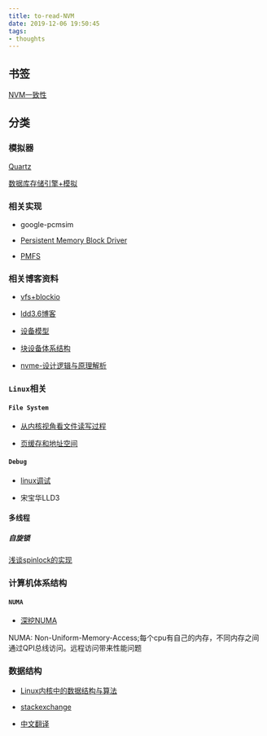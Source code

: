 ```yaml
---
title: to-read-NVM
date: 2019-12-06 19:50:45
tags: 
- thoughts
---
```


## 书签

[NVM一致性](https://blog.csdn.net/Meditator_hkx/article/details/53106881)
<!--more-->
## 分类

### 模拟器

[Quartz](http://pfzuo.github.io/2017/07/22/Using-Quartz-to-simulate-Persistent-Memory/)

[数据库存储引擎+模拟](https://my.oschina.net/fileoptions/blog/1827801)

### 相关实现

- google-pcmsim

- [Persistent Memory Block Driver](https://github.com/linux-pmbd/pmbd)

- [PMFS](https://github.com/linux-pmfs/pmfs)

### 相关博客资料

- [vfs+blockio](https://sketch2sky.com/tag/%e5%ad%98%e5%82%a8%e7%b3%bb%e7%bb%9f/)

- [ldd3.6博客](https://www.cnblogs.com/xiaojiang1025/category/918665.html)

- [设备模型](https://www.cnblogs.com/xiaojiang1025/p/6193959.html)

- [块设备体系结构](https://www.cnblogs.com/lifexy/p/7651667.html)

- [nvme-设计逻辑与原理解析](https://www.byteisland.com/nvme-%E8%AE%BE%E8%AE%A1%E9%80%BB%E8%BE%91%E4%B8%8E%E5%8E%9F%E7%90%86%E8%A7%A3%E6%9E%90/)

### `Linux`相关

#### `File System`

- [从内核视角看文件读写过程](https://www.cnblogs.com/huxiao-tee/p/4657851.html)

- [页缓存和地址空间](https://www.lenzhao.com/topic/5a29facc2e95f0fd0a9818ab)

#### `Debug`

- [linux调试](https://linuxtools-rst.readthedocs.io/zh_CN/latest/tool/strace.html)

- 宋宝华LLD3

#### 多线程

##### 自旋锁

[浅谈spinlock的实现 ](http://liujunming.top/2020/01/20/%E6%B5%85%E8%B0%88spinlock/)

### 计算机体系结构

#### `NUMA`

- [深挖NUMA](https://zhuanlan.zhihu.com/p/33621500)

NUMA: Non-Uniform-Memory-Access;每个cpu有自己的内存，不同内存之间通过QPI总线访问。远程访问带来性能问题

### 数据结构

- [Linux内核中的数据结构与算法](https://www.cnblogs.com/arnoldlu/p/6695451.html)

- [stackexchange](https://cstheory.stackexchange.com/questions/19759/core-algorithms-deployed)

- [中文翻译](https://linux.cn/article-2317-1.html)
